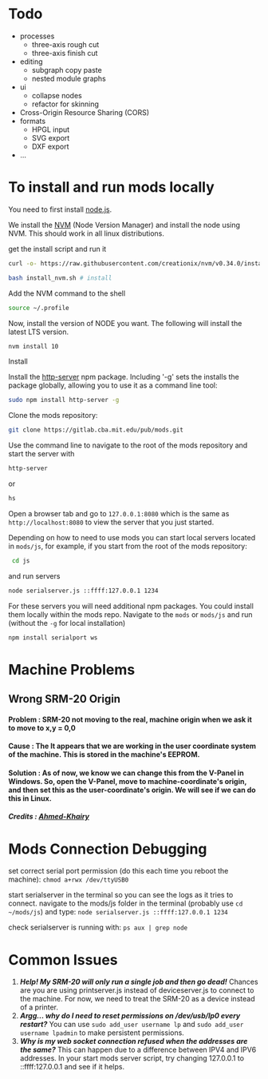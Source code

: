 # Todo
- processes
    - three-axis rough cut
    - three-axis finish cut
- editing
    - subgraph copy paste
    - nested module graphs
- ui
    - collapse nodes
    - refactor for skinning
- Cross-Origin Resource Sharing (CORS)
- formats
    - HPGL input
    - SVG export
    - DXF export
- ...

# To install and run mods locally

You need to first install [node.js](https://docs.npmjs.com/getting-started/installing-node).

We install the [NVM](https://github.com/nvm-sh/nvm) (Node Version Manager) and install the node using NVM. This should work in all linux distributions.

get the install script and run it
```bash
curl -o- https://raw.githubusercontent.com/creationix/nvm/v0.34.0/install.sh | bash

bash install_nvm.sh # install
```

Add the NVM command to the shell

```bash
source ~/.profile
```

Now, install the version of NODE you want. The following will install the latest LTS version.

```bash
nvm install 10
```

Install 

Install the [http-server](https://www.npmjs.com/package/http-server) npm package. Including '-g' sets the installs the package globally, allowing you to use it as a command line tool:

```bash
sudo npm install http-server -g
```

Clone the mods repository:

```bash
git clone https://gitlab.cba.mit.edu/pub/mods.git
```

Use the command line to navigate to the root of the mods repository and start the server with

```bash
http-server
```
or
```bash
hs
```

Open a browser tab and go to ```127.0.0.1:8080``` which is the same as ```http://localhost:8080``` to view the server that you just started.

Depending on how to need to use mods you can start local servers located in ```mods/js```, for example, if you start from the root of the mods repository:

```bash
 cd js
```

and run servers

```bash
node serialserver.js ::ffff:127.0.0.1 1234
```

For these servers you will need additional npm packages. You could install them locally within the mods repo. Navigate to the ```mods``` or ``` mods/js ``` and run (without the ```-g``` for local installation)

```bash
npm install serialport ws
```

# Machine Problems

## Wrong SRM-20 Origin

#### Problem : SRM-20 not moving to the real, machine origin when we ask it to move to x,y = 0,0

#### Cause : The It appears that we are working in the user coordinate system of the machine. This is stored in the machine's EEPROM.

#### Solution : As of now, we know we can change this from the V-Panel in Windows. So, open the V-Panel, move to machine-coordinate's origin, and then set this as the user-coordinate's origin. We will see if we can do this in Linux.

##### Credits : [Ahmed-Khairy](https://github.com/ahmed-khairy)




# Mods Connection Debugging

set correct serial port permission (do this each time you reboot the machine): ```chmod a+rwx /dev/ttyUSB0```

start serialserver in the terminal so you can see the logs as it tries to connect.  navigate to the mods/js folder in the terminal (probably use ```cd ~/mods/js```) and type: ```node serialserver.js ::ffff:127.0.0.1 1234```

check serialserver is running with: ```ps aux | grep node```

# Common Issues

1. **_Help! My SRM-20 will only run a single job and then go dead!_** Chances are you are using printserver.js instead of deviceserver.js to connect to the machine.  For now, we need to treat the SRM-20 as a device instead of a printer.
2. **_Argg... why do I need to reset permissions on /dev/usb/lp0 every restart?_**  You can use `sudo add_user username lp` and `sudo add_user username lpadmin` to make persistent permissions.
3. **_Why is my web socket connection refused when the addresses are the same?_** This can happen due to a difference between IPV4 and IPV6 addresses.  In your start mods server script, try changing 127.0.0.1 to ::ffff:127.0.0.1 and see if it helps.



